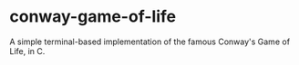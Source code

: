 # conway-game-of-life
A simple terminal-based implementation of the famous Conway's Game of Life, in C.
